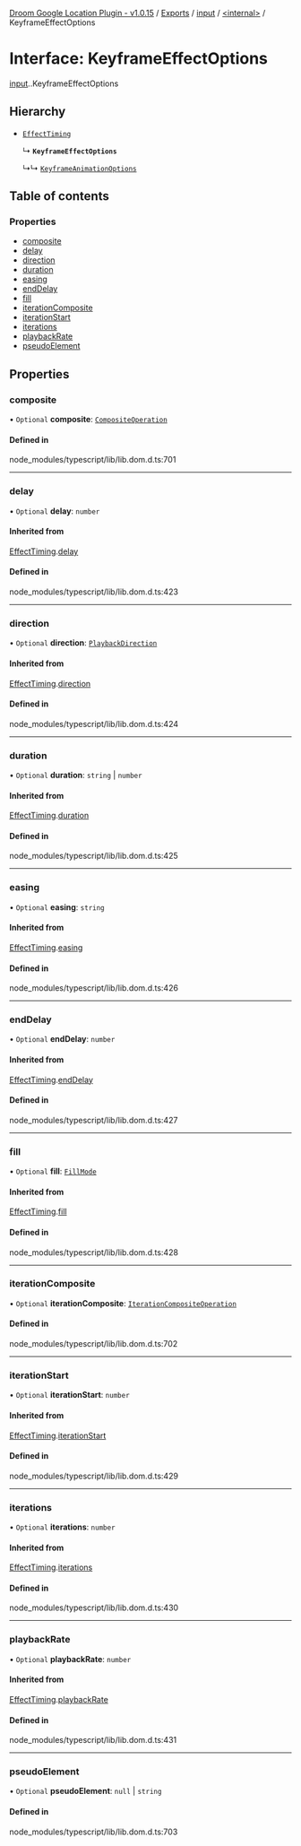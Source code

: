 [Droom Google Location Plugin - v1.0.15](../README.md) / [Exports](../modules.md) / [input](../modules/input.md) / [<internal\>](../modules/input._internal_.md) / KeyframeEffectOptions

# Interface: KeyframeEffectOptions

[input](../modules/input.md).[<internal>](../modules/input._internal_.md).KeyframeEffectOptions

## Hierarchy

- [`EffectTiming`](input._internal_.EffectTiming.md)

  ↳ **`KeyframeEffectOptions`**

  ↳↳ [`KeyframeAnimationOptions`](input._internal_.KeyframeAnimationOptions.md)

## Table of contents

### Properties

- [composite](input._internal_.KeyframeEffectOptions.md#composite)
- [delay](input._internal_.KeyframeEffectOptions.md#delay)
- [direction](input._internal_.KeyframeEffectOptions.md#direction)
- [duration](input._internal_.KeyframeEffectOptions.md#duration)
- [easing](input._internal_.KeyframeEffectOptions.md#easing)
- [endDelay](input._internal_.KeyframeEffectOptions.md#enddelay)
- [fill](input._internal_.KeyframeEffectOptions.md#fill)
- [iterationComposite](input._internal_.KeyframeEffectOptions.md#iterationcomposite)
- [iterationStart](input._internal_.KeyframeEffectOptions.md#iterationstart)
- [iterations](input._internal_.KeyframeEffectOptions.md#iterations)
- [playbackRate](input._internal_.KeyframeEffectOptions.md#playbackrate)
- [pseudoElement](input._internal_.KeyframeEffectOptions.md#pseudoelement)

## Properties

### composite

• `Optional` **composite**: [`CompositeOperation`](../modules/input._internal_.md#compositeoperation)

#### Defined in

node_modules/typescript/lib/lib.dom.d.ts:701

___

### delay

• `Optional` **delay**: `number`

#### Inherited from

[EffectTiming](input._internal_.EffectTiming.md).[delay](input._internal_.EffectTiming.md#delay)

#### Defined in

node_modules/typescript/lib/lib.dom.d.ts:423

___

### direction

• `Optional` **direction**: [`PlaybackDirection`](../modules/input._internal_.md#playbackdirection)

#### Inherited from

[EffectTiming](input._internal_.EffectTiming.md).[direction](input._internal_.EffectTiming.md#direction)

#### Defined in

node_modules/typescript/lib/lib.dom.d.ts:424

___

### duration

• `Optional` **duration**: `string` \| `number`

#### Inherited from

[EffectTiming](input._internal_.EffectTiming.md).[duration](input._internal_.EffectTiming.md#duration)

#### Defined in

node_modules/typescript/lib/lib.dom.d.ts:425

___

### easing

• `Optional` **easing**: `string`

#### Inherited from

[EffectTiming](input._internal_.EffectTiming.md).[easing](input._internal_.EffectTiming.md#easing)

#### Defined in

node_modules/typescript/lib/lib.dom.d.ts:426

___

### endDelay

• `Optional` **endDelay**: `number`

#### Inherited from

[EffectTiming](input._internal_.EffectTiming.md).[endDelay](input._internal_.EffectTiming.md#enddelay)

#### Defined in

node_modules/typescript/lib/lib.dom.d.ts:427

___

### fill

• `Optional` **fill**: [`FillMode`](../modules/input._internal_.md#fillmode)

#### Inherited from

[EffectTiming](input._internal_.EffectTiming.md).[fill](input._internal_.EffectTiming.md#fill)

#### Defined in

node_modules/typescript/lib/lib.dom.d.ts:428

___

### iterationComposite

• `Optional` **iterationComposite**: [`IterationCompositeOperation`](../modules/input._internal_.md#iterationcompositeoperation)

#### Defined in

node_modules/typescript/lib/lib.dom.d.ts:702

___

### iterationStart

• `Optional` **iterationStart**: `number`

#### Inherited from

[EffectTiming](input._internal_.EffectTiming.md).[iterationStart](input._internal_.EffectTiming.md#iterationstart)

#### Defined in

node_modules/typescript/lib/lib.dom.d.ts:429

___

### iterations

• `Optional` **iterations**: `number`

#### Inherited from

[EffectTiming](input._internal_.EffectTiming.md).[iterations](input._internal_.EffectTiming.md#iterations)

#### Defined in

node_modules/typescript/lib/lib.dom.d.ts:430

___

### playbackRate

• `Optional` **playbackRate**: `number`

#### Inherited from

[EffectTiming](input._internal_.EffectTiming.md).[playbackRate](input._internal_.EffectTiming.md#playbackrate)

#### Defined in

node_modules/typescript/lib/lib.dom.d.ts:431

___

### pseudoElement

• `Optional` **pseudoElement**: ``null`` \| `string`

#### Defined in

node_modules/typescript/lib/lib.dom.d.ts:703
